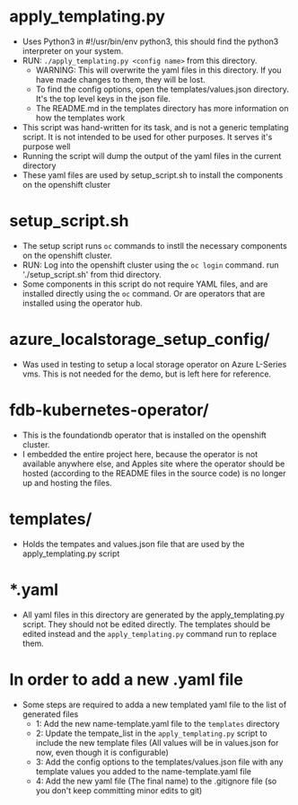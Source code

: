 # apply_templating.py

- Uses Python3 in #!/usr/bin/env python3, this should find the python3 interpreter on your system.
- RUN: `./apply_templating.py <config name>` from this directory.
    - WARNING: This will overwrite the yaml files in this directory. If you have made changes to them, they will be lost.
    - To find the config options, open the templates/values.json directory. It's the top level keys in the json file.
    - The README.md in the templates directory has more information on how the templates work
- This script was hand-written for its task, and is not a generic templating script. It is not intended to be used for other purposes. It serves it's purpose well
- Running the script will dump the output of the yaml files in the current directory
- These yaml files are used by setup_script.sh to install the components on the openshift cluster

# setup_script.sh

- The setup script runs `oc` commands to instll the necessary components on the openshift cluster.
- RUN: Log into the openshift cluster using the `oc login` command. run './setup_script.sh' from thid directory.
- Some components in this script do not require YAML files, and are installed directly using the `oc` command. Or are operators that are installed using the operator hub.

# azure_localstorage_setup_config/

- Was used in testing to setup a local storage operator on Azure L-Series vms. This is not needed for the demo, but is left here for reference.

# fdb-kubernetes-operator/

- This is the foundationdb operator that is installed on the openshift cluster.
- I embedded the entire project here, because the operator is not available anywhere else, and Apples site where the operator should be hosted (according to the README files in the source code) is no longer up and hosting the files.

# templates/

- Holds the tempates and values.json file that are used by the apply_templating.py script

# *.yaml

- All yaml files in this directory are generated by the apply_templating.py script. They should not be edited directly. The templates should be edited instead and the `apply_templating.py` command run to replace them.

# In order to add a new .yaml file

- Some steps are required to adda a new templated yaml file to the list of generated files
    - 1: Add the new name-template.yaml file to the `templates` directory
    - 2: Update the tempate_list in the `apply_templating.py` script to include the new template files (All values will be in values.json for now, even though it is configurable)
    - 3: Add the config options to the templates/values.json file with any template values you added to the name-template.yaml file
    - 4: Add the new yaml file (The final name) to the .gitignore file (so you don't keep committing minor edits to git)

